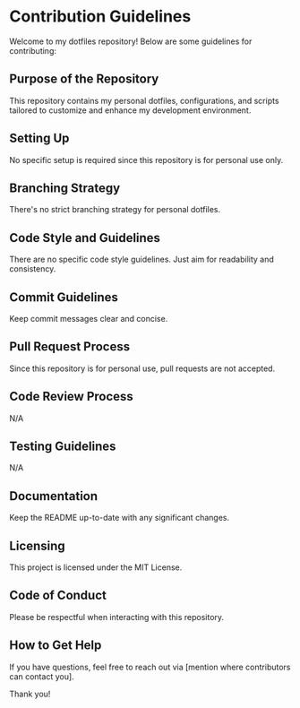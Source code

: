 # Contribution Guidelines

Welcome to my dotfiles repository! Below are some guidelines for contributing:

## Purpose of the Repository

This repository contains my personal dotfiles, configurations, and scripts tailored to customize and enhance my development environment.

## Setting Up

No specific setup is required since this repository is for personal use only.

## Branching Strategy

There's no strict branching strategy for personal dotfiles.

## Code Style and Guidelines

There are no specific code style guidelines. Just aim for readability and consistency.

## Commit Guidelines

Keep commit messages clear and concise.

## Pull Request Process

Since this repository is for personal use, pull requests are not accepted.

## Code Review Process

N/A

## Testing Guidelines

N/A

## Documentation

Keep the README up-to-date with any significant changes.

## Licensing

This project is licensed under the MIT License.

## Code of Conduct

Please be respectful when interacting with this repository.

## How to Get Help

If you have questions, feel free to reach out via [mention where contributors can contact you].

Thank you!
